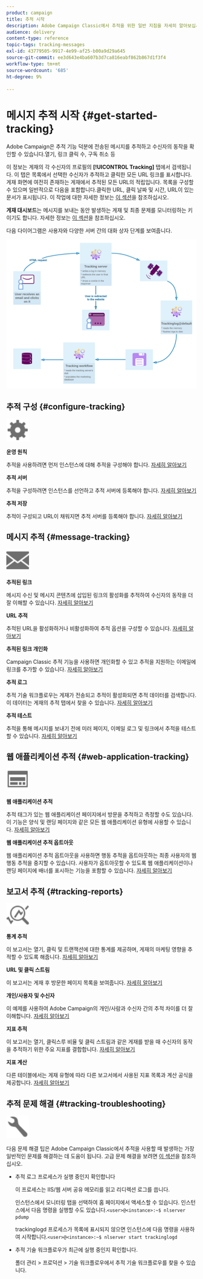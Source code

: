 ```yaml
---
product: campaign
title: 추적 시작
description: Adobe Campaign Classic에서 추적을 위한 일반 지침을 자세히 알아보십시오.
audience: delivery
content-type: reference
topic-tags: tracking-messages
exl-id: 43779505-9917-4e99-af25-b00a9d29a645
source-git-commit: ee3d643e4ba607b3d7ca816eabf862b867d1f3f4
workflow-type: tm+mt
source-wordcount: '685'
ht-degree: 9%

---
```


# 메시지 추적 시작 {#get-started-tracking}

Adobe Campaign은 추적 기능 덕분에 전송된 메시지를 추적하고 수신자의 동작을 확인할 수 있습니다.열기, 링크 클릭 수, 구독 취소 등

이 정보는 게재의 각 수신자의 프로필의 **[!UICONTROL Tracking]** 탭에서 검색됩니다. 이 탭은 목록에서 선택한 수신자가 추적하고 클릭한 모든 URL 링크를 표시합니다. 게재 화면에 여전히 존재하는 게재에서 추적된 모든 URL의 적립입니다. 목록을 구성할 수 있으며 일반적으로 다음을 포함합니다.클릭한 URL, 클릭 날짜 및 시간, URL이 있는 문서가 표시됩니다. 이 작업에 대한 자세한 정보는 [이 섹션](../../platform/using/editing-a-profile.md#tracking-tab)을 참조하십시오.

**게재 대시보드**&#x200B;는 메시지를 보내는 동안 발생하는 게재 및 최종 문제를 모니터링하는 키이기도 합니다. 자세한 정보는 [이 섹션](delivery-dashboard.md)을 참조하십시오.

다음 다이어그램은 사용자와 다양한 서버 간의 대화 상자 단계를 보여줍니다.

![](assets/tracking-diagram.png)

## 추적 구성 {#configure-tracking}

<img src="assets/do-not-localize/icon-configure.svg" width="60px">

**운영 원칙**

추적을 사용하려면 먼저 인스턴스에 대해 추적을 구성해야 합니다. [자세히 알아보기](../../installation/using/deploying-an-instance.md#operating-principle)

**추적 서버**

추적을 구성하려면 인스턴스를 선언하고 추적 서버에 등록해야 합니다. [자세히 알아보기](../../installation/using/deploying-an-instance.md#tracking-server)

**추적 저장**

추적이 구성되고 URL이 채워지면 추적 서버를 등록해야 합니다. [자세히 알아보기](../../installation/using/deploying-an-instance.md#saving-tracking)

## 메시지 추적 {#message-tracking}

<img src="assets/do-not-localize/icon-message-tracking.svg" width="60px">

**추적된 링크**

메시지 수신 및 메시지 콘텐츠에 삽입된 링크의 활성화를 추적하여 수신자의 동작을 더 잘 이해할 수 있습니다. [자세히 알아보기](how-to-configure-tracked-links.md)

**URL 추적**

추적된 URL을 활성화하거나 비활성화하여 추적 옵션을 구성할 수 있습니다. [자세히 알아보기](personalizing-url-tracking.md)

**추적된 링크 개인화**

Campaign Classic 추적 기능을 사용하면 개인화할 수 있고 추적을 지원하는 이메일에 링크를 추가할 수 있습니다. [자세히 알아보기](tracking-personalized-links.md)

**추적 로그**

추적 기술 워크플로우는 게재가 전송되고 추적이 활성화되면 추적 데이터를 검색합니다. 이 데이터는 게재의 추적 탭에서 찾을 수 있습니다. [자세히 알아보기](accessing-the-tracking-logs.md)

**추적 테스트**

추적을 통해 메시지를 보내기 전에 미러 페이지, 이메일 로그 및 링크에서 추적을 테스트할 수 있습니다. [자세히 알아보기](testing-tracking.md)

## 웹 애플리케이션 추적 {#web-application-tracking}

<img src="assets/do-not-localize/icon-web-app.svg" width="60px">

**웹 애플리케이션 추적**

추적 태그가 있는 웹 애플리케이션 페이지에서 방문을 추적하고 측정할 수도 있습니다. 이 기능은 양식 및 랜딩 페이지와 같은 모든 웹 애플리케이션 유형에 사용할 수 있습니다. [자세히 알아보기](../../web/using/tracking-a-web-application.md)

**웹 애플리케이션 추적 옵트아웃**

웹 애플리케이션 추적 옵트아웃을 사용하면 행동 추적을 옵트아웃하는 최종 사용자의 웹 행동 추적을 중지할 수 있습니다. 사용자가 옵트아웃할 수 있도록 웹 애플리케이션이나 랜딩 페이지에 배너를 표시하는 기능을 포함할 수 있습니다. [자세히 알아보기](../../web/using/web-application-tracking-opt-out.md)

## 보고서 추적 {#tracking-reports}

<img src="assets/do-not-localize/icon_monitor.svg" width="60px">

**통계 추적**

이 보고서는 열기, 클릭 및 트랜잭션에 대한 통계를 제공하며, 게재의 마케팅 영향을 추적할 수 있도록 해줍니다. [자세히 알아보기](../../reporting/using/delivery-reports.md#tracking-statistics)

**URL 및 클릭 스트림**

이 보고서는 게재 후 방문한 페이지 목록을 보여줍니다. [자세히 알아보기](../../reporting/using/delivery-reports.md#urls-and-click-streams)

**개인/사용자 및 수신자**

이 예제를 사용하여 Adobe Campaign의 개인/사람과 수신자 간의 추적 차이를 더 잘 이해합니다. [자세히 알아보기](../../reporting/using/person-people-recipients.md)

**지표 추적**

이 보고서는 열기, 클릭스루 비율 및 클릭 스트림과 같은 게재를 받을 때 수신자의 동작을 추적하기 위한 주요 지표를 결합합니다. [자세히 알아보기](../../reporting/using/delivery-reports.md#tracking-indicators)

**지표 계산**

다른 테이블에서는 게재 유형에 따라 다른 보고서에서 사용된 지표 목록과 계산 공식을 제공합니다. [자세히 알아보기](../../reporting/using/indicator-calculation.md)

## 추적 문제 해결 {#tracking-troubleshooting}

<img src="assets/do-not-localize/icon-troubleshooting.svg" width="60px">

다음 문제 해결 팁은 Adobe Campaign Classic에서 추적을 사용할 때 발생하는 가장 일반적인 문제를 해결하는 데 도움이 됩니다. 고급 문제 해결을 보려면 [이 섹션](tracking-troubleshooting.md)을 참조하십시오.

* 추적 로그 프로세스가 실행 중인지 확인합니다

   이 프로세스는 IIS/웹 서버 공유 메모리를 읽고 리디렉션 로그를 씁니다.

   인스턴스에서 모니터링 탭을 선택하여 홈 페이지에서 액세스할 수 있습니다. 인스턴스에서 다음 명령을 실행할 수도 있습니다.`<user>@<instance>:~$ nlserver pdump`

   trackinglogd 프로세스가 목록에 표시되지 않으면 인스턴스에 다음 명령을 사용하여 시작합니다.`<user>@<instance>:~$ nlserver start trackinglogd`

* 추적 기술 워크플로우가 최근에 실행 중인지 확인합니다.

   폴더 관리 > 프로덕션 > 기술 워크플로우에서 추적 기술 워크플로우를 찾을 수 있습니다.
